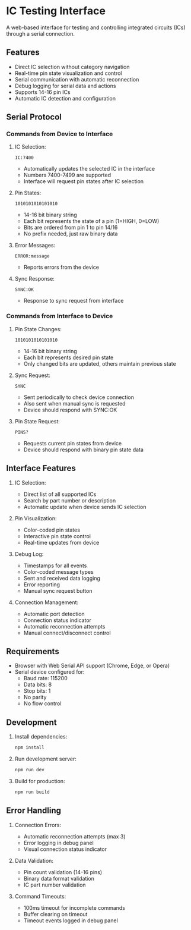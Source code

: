 # IC Testing Interface

A web-based interface for testing and controlling integrated circuits (ICs) through a serial connection.

## Features

- Direct IC selection without category navigation
- Real-time pin state visualization and control
- Serial communication with automatic reconnection
- Debug logging for serial data and actions
- Supports 14-16 pin ICs
- Automatic IC detection and configuration

## Serial Protocol

### Commands from Device to Interface

1. IC Selection:
   ```
   IC:7400
   ```
   - Automatically updates the selected IC in the interface
   - Numbers 7400-7499 are supported
   - Interface will request pin states after IC selection

2. Pin States:
   ```
   1010101010101010
   ```
   - 14-16 bit binary string
   - Each bit represents the state of a pin (1=HIGH, 0=LOW)
   - Bits are ordered from pin 1 to pin 14/16
   - No prefix needed, just raw binary data

3. Error Messages:
   ```
   ERROR:message
   ```
   - Reports errors from the device

4. Sync Response:
   ```
   SYNC:OK
   ```
   - Response to sync request from interface

### Commands from Interface to Device

1. Pin State Changes:
   ```
   1010101010101010
   ```
   - 14-16 bit binary string
   - Each bit represents desired pin state
   - Only changed bits are updated, others maintain previous state

2. Sync Request:
   ```
   SYNC
   ```
   - Sent periodically to check device connection
   - Also sent when manual sync is requested
   - Device should respond with SYNC:OK

3. Pin State Request:
   ```
   PINS?
   ```
   - Requests current pin states from device
   - Device should respond with binary pin state data

## Interface Features

1. IC Selection:
   - Direct list of all supported ICs
   - Search by part number or description
   - Automatic update when device sends IC selection

2. Pin Visualization:
   - Color-coded pin states
   - Interactive pin state control
   - Real-time updates from device

3. Debug Log:
   - Timestamps for all events
   - Color-coded message types
   - Sent and received data logging
   - Error reporting
   - Manual sync request button

4. Connection Management:
   - Automatic port detection
   - Connection status indicator
   - Automatic reconnection attempts
   - Manual connect/disconnect control

## Requirements

- Browser with Web Serial API support (Chrome, Edge, or Opera)
- Serial device configured for:
  - Baud rate: 115200
  - Data bits: 8
  - Stop bits: 1
  - No parity
  - No flow control

## Development

1. Install dependencies:
   ```bash
   npm install
   ```

2. Run development server:
   ```bash
   npm run dev
   ```

3. Build for production:
   ```bash
   npm run build
   ```

## Error Handling

1. Connection Errors:
   - Automatic reconnection attempts (max 3)
   - Error logging in debug panel
   - Visual connection status indicator

2. Data Validation:
   - Pin count validation (14-16 pins)
   - Binary data format validation
   - IC part number validation

3. Command Timeouts:
   - 100ms timeout for incomplete commands
   - Buffer clearing on timeout
   - Timeout events logged in debug panel